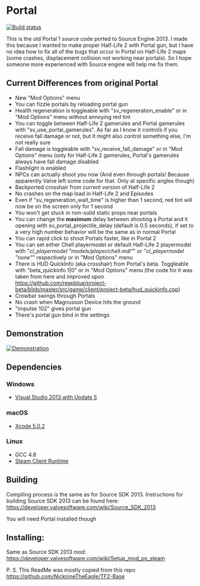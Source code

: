 Portal
=====

[![Build status](https://ci.appveyor.com/api/projects/status/g0cv8na9uq9tmadt/branch/master?svg=true)](https://ci.appveyor.com/project/SonicEraZoR/portal-base/branch/master)

This is the old Portal 1 source code ported to Source Engine 2013. I made this because I wanted to make proper Half-Life 2 with Portal gun, but I have no idea how to fix all of the bugs that occur in Portal on Half-Life 2 maps (some crashes, displacement collision not working near portals). So I hope someone more experienced with Source engine will help me fix them.

## Current Differences from original Portal
* New "Mod Options" menu
* You can fizzle portals by reloading portal gun
* Health regeneration is toggleable with "sv_regeneration_enable" or in "Mod Options" menu without annoying red tint
* You can toggle between Half-Life 2 gamerules and Portal gamerules with "sv_use_portal_gamerules". As far as I know it controls if you receive fall damage or not, but it might also control something else, I'm not really sure
* Fall damage is toggleable with "sv_receive_fall_damage" or in "Mod Options" menu (only for Half-Life 2 gamerules, Portal's gamerules always have fall damage disabled
* Flashlight is enabled
* NPCs can actually shoot you now (And even through portals! Because apparently Valve left some code for that. Only at specific angles though)
* Backported crosshair from current version of Half-Life 2
* No crashes on the map load in Half-Life 2 and Episodes
* Even if "sv_regeneration_wait_time" is higher than 1 second, red tint will now be on the screen only for 1 second
* You won't get stuck in non-solid static props near portals
* You can change the **maximum** delay between shooting a Portal and it opening with sv_portal_projectile_delay (default is 0.5 seconds), if set to a very high number behavior will be the same as in normal Portal
* You can rapid click to shoot Portals faster, like in Portal 2
* You can set either Chell playermodel or default Half-Life 2 playermodel with "*cl_playermodel "models/player/chell.mdl"*" or "*cl_playermodel "none"*" respectively or in "Mod Options" menu
* There is HUD QuickInfo (aka crosshair) from Portal's beta. Toggleable with "beta_quickinfo 1|0" or in "Mod Options" menu (the code for it was taken from here and improved upon https://github.com/reepblue/project-beta/blob/master/src/game/client/project-beta/hud_quickinfo.cpp)
* Crowbar swings through Portals
* No crash when Magnusson Device hits the ground
* "impulse 102" gives portal gun
* There's portal gun bind in the settings

## Demonstration
[![Demonstration](https://img.youtube.com/vi/xhmXAUB8P4Y/0.jpg)](https://www.youtube.com/watch?v=xhmXAUB8P4Y)

## Dependencies

### Windows
* [Visual Studio 2013 with Update 5](https://visualstudio.microsoft.com/vs/older-downloads/)

### macOS
* [Xcode 5.0.2](https://developer.apple.com/downloads/more)

### Linux
* GCC 4.8
* [Steam Client Runtime](http://media.steampowered.com/client/runtime/steam-runtime-sdk_latest.tar.xz)

## Building

Compiling process is the same as for Source SDK 2013. Instructions for building Source SDK 2013 can be found here: https://developer.valvesoftware.com/wiki/Source_SDK_2013

You will need Portal installed though

## Installing:

Same as Source SDK 2013 mod: https://developer.valvesoftware.com/wiki/Setup_mod_on_steam

P. S. This ReadMe was mostly copied from this repo https://github.com/NicknineTheEagle/TF2-Base
